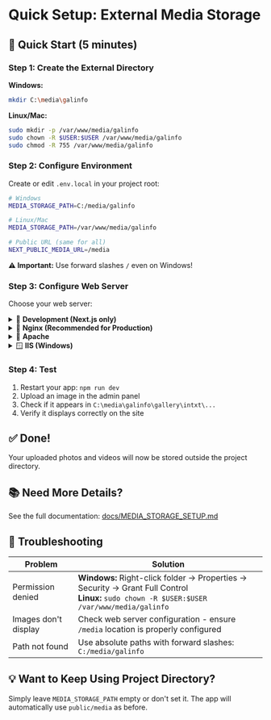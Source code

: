 # Quick Setup: External Media Storage

## 🎯 Quick Start (5 minutes)

### Step 1: Create the External Directory

**Windows:**
```bash
mkdir C:\media\galinfo
```

**Linux/Mac:**
```bash
sudo mkdir -p /var/www/media/galinfo
sudo chown -R $USER:$USER /var/www/media/galinfo
sudo chmod -R 755 /var/www/media/galinfo
```

### Step 2: Configure Environment

Create or edit `.env.local` in your project root:

```bash
# Windows
MEDIA_STORAGE_PATH=C:/media/galinfo

# Linux/Mac
MEDIA_STORAGE_PATH=/var/www/media/galinfo

# Public URL (same for all)
NEXT_PUBLIC_MEDIA_URL=/media
```

**⚠️ Important:** Use forward slashes `/` even on Windows!

### Step 3: Configure Web Server

Choose your web server:

<details>
<summary>📘 <strong>Development (Next.js only)</strong></summary>

No additional configuration needed! Files will work locally, but you'll need a web server for production.

</details>

<details>
<summary>🔷 <strong>Nginx (Recommended for Production)</strong></summary>

Add to your Nginx config:

```nginx
location /media/ {
    alias /var/www/media/galinfo/;
    expires 30d;
}
```

Reload: `sudo systemctl reload nginx`

</details>

<details>
<summary>🔶 <strong>Apache</strong></summary>

Add to your Apache config:

```apache
Alias /media "C:/media/galinfo"
<Directory "C:/media/galinfo">
    Require all granted
</Directory>
```

Restart: `sudo systemctl restart apache2`

</details>

<details>
<summary>🪟 <strong>IIS (Windows)</strong></summary>

1. Open IIS Manager
2. Select your site → "Add Virtual Directory"
3. Alias: `media`
4. Physical path: `C:\media\galinfo`

</details>

### Step 4: Test

1. Restart your app: `npm run dev`
2. Upload an image in the admin panel
3. Check if it appears in `C:\media\galinfo\gallery\intxt\...`
4. Verify it displays correctly on the site

## ✅ Done!

Your uploaded photos and videos will now be stored outside the project directory.

## 📚 Need More Details?

See the full documentation: [docs/MEDIA_STORAGE_SETUP.md](docs/MEDIA_STORAGE_SETUP.md)

## 🔧 Troubleshooting

| Problem | Solution |
|---------|----------|
| Permission denied | **Windows:** Right-click folder → Properties → Security → Grant Full Control<br>**Linux:** `sudo chown -R $USER:$USER /var/www/media/galinfo` |
| Images don't display | Check web server configuration - ensure `/media` location is properly configured |
| Path not found | Use absolute paths with forward slashes: `C:/media/galinfo` |

## 💡 Want to Keep Using Project Directory?

Simply leave `MEDIA_STORAGE_PATH` empty or don't set it. The app will automatically use `public/media` as before.

